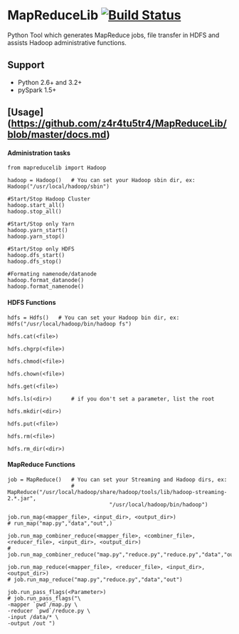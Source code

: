 # MapReduceLib [![Build Status](https://travis-ci.org/z4r4tu5tr4/MapReduceLib.svg?branch=master)](https://travis-ci.org/z4r4tu5tr4/MapReduceLib)
Python Tool which generates MapReduce jobs, file transfer in HDFS and assists Hadoop administrative functions.

## Support
  - Python 2.6+ and 3.2+
  - pySpark 1.5+


## [Usage] (https://github.com/z4r4tu5tr4/MapReduceLib/blob/master/docs.md)

#### Administration tasks

```
from mapreducelib import Hadoop

hadoop = Hadoop()   # You can set your Hadoop sbin dir, ex: Hadoop("/usr/local/hadoop/sbin")

#Start/Stop Hadoop Cluster
hadoop.start_all()
hadoop.stop_all()

#Start/Stop only Yarn
hadoop.yarn_start()
hadoop.yarn_stop()

#Start/Stop only HDFS
hadoop.dfs_start()
hadoop.dfs_stop()

#Formating namenode/datanode
hadoop.format_datanode()
hadoop.format_namenode()

```

#### HDFS Functions
```
hdfs = Hdfs()   # You can set your Hadoop bin dir, ex: Hdfs("/usr/local/hadoop/bin/hadoop fs")

hdfs.cat(<file>)

hdfs.chgrp(<file>)

hdfs.chmod(<file>)

hdfs.chown(<file>)

hdfs.get(<file>)

hdfs.ls(<dir>)      # if you don't set a parameter, list the root

hdfs.mkdir(<dir>)

hdfs.put(<file>)

hdfs.rm(<file>)

hdfs.rm_dir(<dir>)
```
#### MapReduce Functions
```
job = MapReduce()   # You can set your Streaming and Hadoop dirs, ex: 
                    # MapReduce("/usr/local/hadoop/share/hadoop/tools/lib/hadoop-streaming-2.*.jar",               
                                "/usr/local/hadoop/bin/hadoop")

job.run_map(<mapper_file>, <input_dir>, <output_dir>)
# run_map("map.py","data","out",)

job.run_map_combiner_reduce(<mapper_file>, <combiner_file>, <reducer_file>, <input_dir>, <output_dir>)
# job.run_map_combiner_reduce("map.py","reduce.py","reduce.py","data","out")

job.run_map_reduce(<mapper_file>, <reducer_file>, <input_dir>, <output_dir>)
# job.run_map_reduce("map.py","reduce.py","data","out")

job.run_pass_flags(<Parameter>)
# job.run_pass_flags("\
-mapper `pwd`/map.py \
-reducer `pwd`/reduce.py \
-input /data/* \
-output /out ")
```

